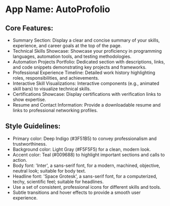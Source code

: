 # **App Name**: AutoProfolio

## Core Features:

- Summary Section: Display a clear and concise summary of your skills, experience, and career goals at the top of the page.
- Technical Skills Showcase: Showcase your proficiency in programming languages, automation tools, and testing methodologies.
- Automation Projects Portfolio: Dedicated section with descriptions, links, and code snippets demonstrating key projects and frameworks.
- Professional Experience Timeline: Detailed work history highlighting roles, responsibilities, and achievements.
- Interactive Skill Visualizations: Interactive components (e.g., animated skill bars) to visualize technical skills.
- Certifications Showcase: Display certifications with verification links to show expertise.
- Resume and Contact Information: Provide a downloadable resume and links to professional networking profiles.

## Style Guidelines:

- Primary color: Deep Indigo (#3F51B5) to convey professionalism and trustworthiness.
- Background color: Light Gray (#F5F5F5) for a clean, modern look.
- Accent color: Teal (#009688) to highlight important sections and calls to action.
- Body font: 'Inter', a sans-serif font, for a modern, machined, objective, neutral look; suitable for body text.
- Headline font: 'Space Grotesk', a sans-serif font, for a computerized, techy, scientific feel; suitable for headlines.
- Use a set of consistent, professional icons for different skills and tools.
- Subtle transitions and hover effects to provide a smooth user experience.